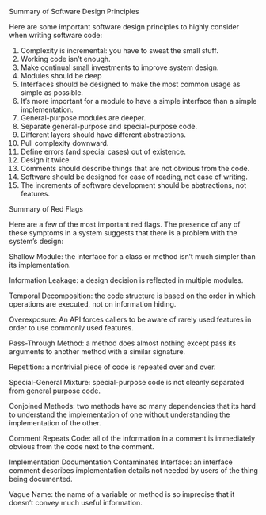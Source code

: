Summary of Software Design Principles

Here are some important software design principles to highly consider when writing software code:

1. Complexity is incremental: you have to sweat the small stuff.
2. Working code isn’t enough.
3. Make continual small investments to improve system design.
4. Modules should be deep
5. Interfaces should be designed to make the most common usage as simple as
possible.
6. It’s more important for a module to have a simple interface than a simple
implementation.
7. General-purpose modules are deeper.
8. Separate general-purpose and special-purpose code.
9. Different layers should have different abstractions.
10. Pull complexity downward.
11. Define errors (and special cases) out of existence.
12. Design it twice.
13. Comments should describe things that are not obvious from the code.
14. Software should be designed for ease of reading, not ease of writing.
15. The increments of software development should be abstractions, not
features.

Summary of Red Flags

Here are a few of the most important red flags. The presence of any of these symptoms in a system suggests that there is a problem with the system’s design:

Shallow Module: the interface for a class or method isn’t much simpler than its
implementation.

Information Leakage: a design decision is reflected in multiple modules.

Temporal Decomposition: the code structure is based on the order in which
operations are executed, not on information hiding.

Overexposure: An API forces callers to be aware of rarely used features in order
to use commonly used features.

Pass-Through Method: a method does almost nothing except pass its arguments
to another method with a similar signature.

Repetition: a nontrivial piece of code is repeated over and over.

Special-General Mixture: special-purpose code is not cleanly separated from
general purpose code.

Conjoined Methods: two methods have so many dependencies that its hard to
understand the implementation of one without understanding the implementation
of the other.

Comment Repeats Code: all of the information in a comment is immediately
obvious from the code next to the comment.

Implementation Documentation Contaminates Interface: an interface
comment describes implementation details not needed by users of the thing
being documented.

Vague Name: the name of a variable or method is so imprecise that it doesn’t
convey much useful information.
